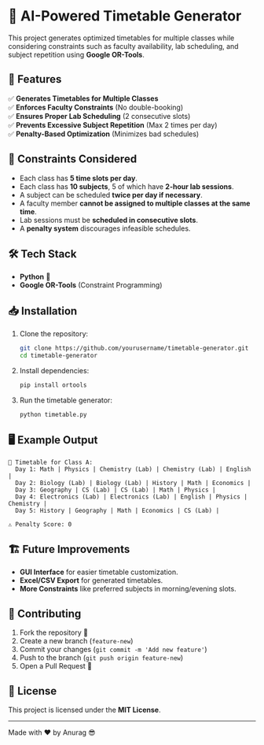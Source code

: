 # 📅 AI-Powered Timetable Generator

This project generates optimized timetables for multiple classes while considering constraints such as faculty availability, lab scheduling, and subject repetition using **Google OR-Tools**.

## 🚀 Features
✅ **Generates Timetables for Multiple Classes**  
✅ **Enforces Faculty Constraints** (No double-booking)  
✅ **Ensures Proper Lab Scheduling** (2 consecutive slots)  
✅ **Prevents Excessive Subject Repetition** (Max 2 times per day)  
✅ **Penalty-Based Optimization** (Minimizes bad schedules)  

## 📌 Constraints Considered
- Each class has **5 time slots per day**.
- Each class has **10 subjects**, 5 of which have **2-hour lab sessions**.
- A subject can be scheduled **twice per day if necessary**.
- A faculty member **cannot be assigned to multiple classes at the same time**.
- Lab sessions must be **scheduled in consecutive slots**.
- A **penalty system** discourages infeasible schedules.

## 🛠 Tech Stack
- **Python** 🐍
- **Google OR-Tools** (Constraint Programming)

## 📥 Installation
1. Clone the repository:
   ```sh
   git clone https://github.com/yourusername/timetable-generator.git
   cd timetable-generator
   ```
2. Install dependencies:
   ```sh
   pip install ortools
   ```
3. Run the timetable generator:
   ```sh
   python timetable.py
   ```

## 🖥 Example Output
```
📅 Timetable for Class A:
  Day 1: Math | Physics | Chemistry (Lab) | Chemistry (Lab) | English |
  Day 2: Biology (Lab) | Biology (Lab) | History | Math | Economics |
  Day 3: Geography | CS (Lab) | CS (Lab) | Math | Physics |
  Day 4: Electronics (Lab) | Electronics (Lab) | English | Physics | Chemistry |
  Day 5: History | Geography | Math | Economics | CS (Lab) |

⚠️ Penalty Score: 0
```

## 🏗 Future Improvements
- **GUI Interface** for easier timetable customization.
- **Excel/CSV Export** for generated timetables.
- **More Constraints** like preferred subjects in morning/evening slots.

## 🤝 Contributing
1. Fork the repository 🍴
2. Create a new branch (`feature-new`)
3. Commit your changes (`git commit -m 'Add new feature'`)
4. Push to the branch (`git push origin feature-new`)
5. Open a Pull Request 🚀

## 📜 License
This project is licensed under the **MIT License**.

---
Made with ❤️ by Anurag  😎

